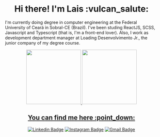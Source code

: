 <h1 align="center">Hi there! I'm Lais :vulcan_salute:</h1>

I'm currently doing degree in computer engineering at the Federal University of Ceará in Sobral-CE (Brazil). I've been studing ReactJS, SCSS, Javascript and Typescript (that is, I'm a front-end lover). Also, I work as development department manager at Loading Desenvolvimento Jr., the junior company of my degree course.
<br />

<div align="center">
	<a href="https://github.com/LaisFSGomes">
	<img height="180em" src="https://github-readme-stats.vercel.app/api?username=LaisFSGomes&show_icons=true&theme=radical&include_all_commits=true&count_private=true"/>
	<img height="180em" src="https://github-readme-stats.vercel.app/api/top-langs/?username=LaisFSGomes&layout=compact&langs_count=7&theme=dracula&exclude_repo=Classificacao-de-Sentimentos-com-CNN,seguidor_de_linha,AnalizadorLexico,CadPlaneta,AnalisadorLexico,Sistema_de_Locacao_TesteUnitario_01&hide=C,HTML"/>
</div>

<div align="center">
<h2> You can find me here :point_down: </h2>

[![Linkedin Badge](https://img.shields.io/badge/-LinkedIn-blue?style=flat-square&logo=Linkedin&logoColor=white&link=https://www.linkedin.com/in/laisfsgomes/)](https://www.linkedin.com/in/laisfsgomes)
[![Instagram Badge](https://img.shields.io/badge/-Instagram-e4405f?style=flat-square&logo=Instagram&logoColor=white&link=https://www.instagram.com/laisfsg_/)](https://www.instagram.com/laisfsg_/)
[![Gmail Badge](https://img.shields.io/badge/-Gmail-D74E43?style=flat-square&logo=Gmail&logoColor=white&link=mailto:laisfsgomes@gmail.com)](mailto:laisfsgomes@gmail.com)
</div>
